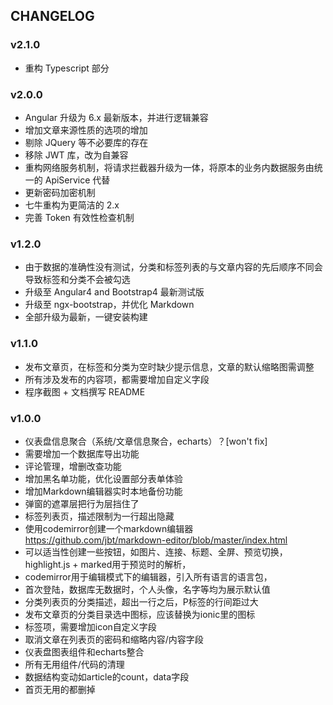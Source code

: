 
## CHANGELOG

### v2.1.0

- 重构 Typescript 部分

### v2.0.0

- Angular 升级为 6.x 最新版本，并进行逻辑兼容
- 增加文章来源性质的选项的增加
- 剔除 JQuery 等不必要库的存在
- 移除 JWT 库，改为自兼容
- 重构网络服务机制，将请求拦截器升级为一体，将原本的业务内数据服务由统一的 ApiService 代替
- 更新密码加密机制
- 七牛重构为更简洁的 2.x
- 完善 Token 有效性检查机制

### v1.2.0

- 由于数据的准确性没有测试，分类和标签列表的与文章内容的先后顺序不同会导致标签和分类不会被勾选
- 升级至 Angular4 and Bootstrap4 最新测试版 
- 升级至 ngx-bootstrap，并优化 Markdown
- 全部升级为最新，一键安装构建

### v1.1.0

- 发布文章页，在标签和分类为空时缺少提示信息，文章的默认缩略图需调整
- 所有涉及发布的内容项，都需要增加自定义字段
- 程序截图 + 文档撰写 README

### v1.0.0

- 仪表盘信息聚合（系统/文章信息聚合，echarts）？[won't fix]
- 需要增加一个数据库导出功能
- 评论管理，增删改查功能
- 增加黑名单功能，优化设置部分表单体验
- 增加Markdown编辑器实时本地备份功能
- 弹窗的遮罩层把行为层挡住了
- 标签列表页，描述限制为一行超出隐藏
- 使用codemirror创建一个markdown编辑器 https://github.com/jbt/markdown-editor/blob/master/index.html
- 可以适当性创建一些按钮，如图片、连接、标题、全屏、预览切换，highlight.js + marked用于预览时的解析，
- codemirror用于编辑模式下的编辑器，引入所有语言的语言包，
- 首次登陆，数据库无数据时，个人头像，名字等均为展示默认值
- 分类列表页的分类描述，超出一行之后，P标签的行间距过大
- 发布文章页的分类目录选中图标，应该替换为ionic里的图标
- 标签项，需要增加icon自定义字段
- 取消文章在列表页的密码和缩略内容/内容字段
- 仪表盘图表组件和echarts整合
- 所有无用组件/代码的清理
- 数据结构变动如article的count，data字段
- 首页无用的都删掉
